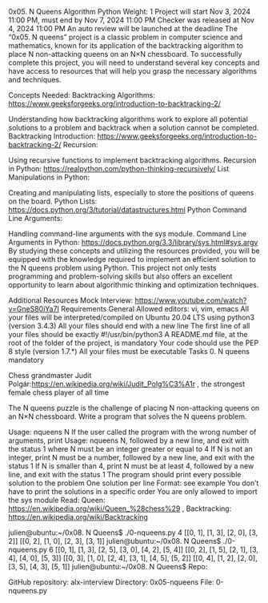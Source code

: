 0x05. N Queens
Algorithm
Python
 Weight: 1
 Project will start Nov 3, 2024 11:00 PM, must end by Nov 7, 2024 11:00 PM
 Checker was released at Nov 4, 2024 11:00 PM
 An auto review will be launched at the deadline
The “0x05. N queens” project is a classic problem in computer science and mathematics, known for its application of the backtracking algorithm to place N non-attacking queens on an N×N chessboard. To successfully complete this project, you will need to understand several key concepts and have access to resources that will help you grasp the necessary algorithms and techniques.

Concepts Needed:
Backtracking Algorithms: https://www.geeksforgeeks.org/introduction-to-backtracking-2/

Understanding how backtracking algorithms work to explore all potential solutions to a problem and backtrack when a solution cannot be completed.
Backtracking Introduction: https://www.geeksforgeeks.org/introduction-to-backtracking-2/
Recursion:

Using recursive functions to implement backtracking algorithms.
Recursion in Python: https://realpython.com/python-thinking-recursively/
List Manipulations in Python:

Creating and manipulating lists, especially to store the positions of queens on the board.
Python Lists: https://docs.python.org/3/tutorial/datastructures.html
Python Command Line Arguments:

Handling command-line arguments with the sys module.
Command Line Arguments in Python: https://docs.python.org/3.3/library/sys.html#sys.argv
By studying these concepts and utilizing the resources provided, you will be equipped with the knowledge required to implement an efficient solution to the N queens problem using Python. This project not only tests programming and problem-solving skills but also offers an excellent opportunity to learn about algorithmic thinking and optimization techniques.

Additional Resources
Mock Interview: https://www.youtube.com/watch?v=GneS80iYa7I
Requirements
General
Allowed editors: vi, vim, emacs
All your files will be interpreted/compiled on Ubuntu 20.04 LTS using python3 (version 3.4.3)
All your files should end with a new line
The first line of all your files should be exactly #!/usr/bin/python3
A README.md file, at the root of the folder of the project, is mandatory
Your code should use the PEP 8 style (version 1.7.*)
All your files must be executable
Tasks
0. N queens
mandatory

Chess grandmaster Judit Polgár:https://en.wikipedia.org/wiki/Judit_Polg%C3%A1r , the strongest female chess player of all time


The N queens puzzle is the challenge of placing N non-attacking queens on an N×N chessboard. Write a program that solves the N queens problem.

Usage: nqueens N
If the user called the program with the wrong number of arguments, print Usage: nqueens N, followed by a new line, and exit with the status 1
where N must be an integer greater or equal to 4
If N is not an integer, print N must be a number, followed by a new line, and exit with the status 1
If N is smaller than 4, print N must be at least 4, followed by a new line, and exit with the status 1
The program should print every possible solution to the problem
One solution per line
Format: see example
You don’t have to print the solutions in a specific order
You are only allowed to import the sys module
Read: Queen: https://en.wikipedia.org/wiki/Queen_%28chess%29 , Backtracking: https://en.wikipedia.org/wiki/Backtracking

julien@ubuntu:~/0x08. N Queens$ ./0-nqueens.py 4
[[0, 1], [1, 3], [2, 0], [3, 2]]
[[0, 2], [1, 0], [2, 3], [3, 1]]
julien@ubuntu:~/0x08. N Queens$ ./0-nqueens.py 6
[[0, 1], [1, 3], [2, 5], [3, 0], [4, 2], [5, 4]]
[[0, 2], [1, 5], [2, 1], [3, 4], [4, 0], [5, 3]]
[[0, 3], [1, 0], [2, 4], [3, 1], [4, 5], [5, 2]]
[[0, 4], [1, 2], [2, 0], [3, 5], [4, 3], [5, 1]]
julien@ubuntu:~/0x08. N Queens$ 
Repo:

GitHub repository: alx-interview
Directory: 0x05-nqueens
File: 0-nqueens.py
